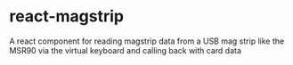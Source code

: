 # react-magstrip
A react component for reading magstrip data from a USB mag strip like the MSR90 via the virtual keyboard and calling back with card data
